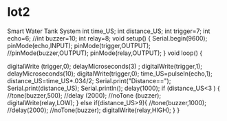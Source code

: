 # Iot2
Smart Water Tank System
int time_US;
int distance_US;
int trigger=7;
int echo=6;
//int buzzer=10;
int relay=8;
void setup() {
  Serial.begin(9600);
  pinMode(echo,INPUT);
  pinMode(trigger,OUTPUT);
  //pinMode(buzzer,OUTPUT);
  pinMode(relay,OUTPUT);
}
void loop() {

  digitalWrite (trigger,0);
  delayMicroseconds(3) ;
  digitalWrite(trigger,1);
  delayMicroseconds(10);
  digitalWrite(trigger,0);
  time_US=pulseIn(echo,1);
  distance_US=time_US*.034/2;
  Serial.print("Distance==");
  Serial.print(distance_US);
  Serial.println();
  delay(1000);
  if (distance_US<3 ) 
  {
    //tone(buzzer,500);
    //delay (2000);
    //noTone (buzzer);
    digitalWrite(relay,LOW);
  }
  else if(distance_US>9){
    //tone(buzzer,1000);
    //delay(2000);
    //noTone(buzzer);
    digitalWrite(relay,HIGH);
  }
}
